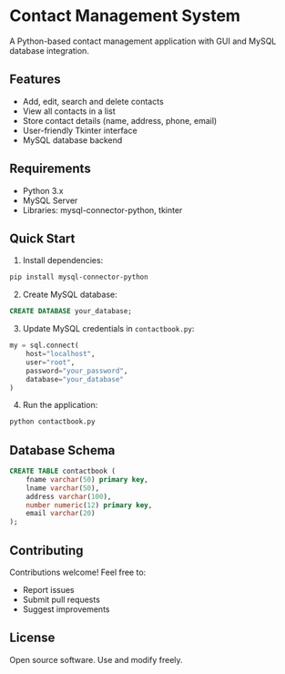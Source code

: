 # Contact Management System
A Python-based contact management application with GUI and MySQL database integration.

## Features
- Add, edit, search and delete contacts
- View all contacts in a list
- Store contact details (name, address, phone, email)
- User-friendly Tkinter interface
- MySQL database backend

## Requirements
- Python 3.x
- MySQL Server
- Libraries: mysql-connector-python, tkinter

## Quick Start
1. Install dependencies:
```bash
pip install mysql-connector-python
```

2. Create MySQL database:
```sql
CREATE DATABASE your_database;
```

3. Update MySQL credentials in `contactbook.py`:
```python
my = sql.connect(
    host="localhost",
    user="root", 
    password="your_password",
    database="your_database"
)
```

4. Run the application:
```bash
python contactbook.py
```

## Database Schema
```sql
CREATE TABLE contactbook (
    fname varchar(50) primary key,
    lname varchar(50),
    address varchar(100), 
    number numeric(12) primary key,
    email varchar(20)
);
```

## Contributing
Contributions welcome! Feel free to:
- Report issues
- Submit pull requests
- Suggest improvements

## License
Open source software. Use and modify freely.

